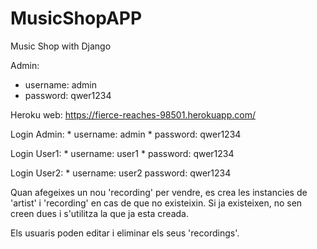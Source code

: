 # MusicShopAPP
Music Shop with Django

Admin:
* username: admin 
* password: qwer1234 

Heroku web: https://fierce-reaches-98501.herokuapp.com/

Login Admin:
	* username: admin
	* password: qwer1234

Login User1:
	* username: user1
	* password: qwer1234

Login User2:
	* username: user2
	password: qwer1234

Quan afegeixes un nou 'recording' per vendre, es crea les instancies de 'artist' i 'recording' en cas de que no existeixin. Si ja existeixen, no sen creen dues i s'utilitza la que ja esta creada.

Els usuaris poden editar i eliminar els seus 'recordings'.

